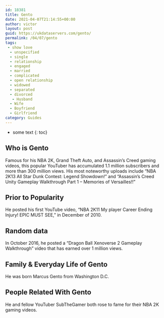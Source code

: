 ```yaml
---
id: 18381
title: Gento
date: 2021-04-07T21:14:55+00:00
author: victor
layout: post
guid: https://ukdataservers.com/gento/
permalink: /04/07/gento
tags:
 - show love
  - unspecified
  - single
  - relationship
  - engaged
  - married
  - complicated
  - open relationship
  - widowed
  - separated
  - divorced
   - Husband
  - Wife
  - Boyfriend
  - Girlfriend
category: Guides
---
```


* some text
{: toc}


## Who is Gento



Famous for his NBA 2K, Grand Theft Auto, and Assassin&#8217;s Creed gaming videos, this popular YouTuber has accumulated 1.1 million subscribers and more than 300 million views. His most noteworthy uploads include &#8220;NBA 2K13 All Star Dunk Contest: Legend Showdown!&#8221; and &#8220;Assassin&#8217;s Creed Unity Gameplay Walkthrough Part 1 &#8211; Memories of Versailles!!&#8221;

                
                
                
## Prior to Popularity



He posted his first YouTube video, &#8220;NBA 2K11 My player Career Ending Injury! EPIC MUST SEE,&#8221; in December of 2010.

                
                
                
## Random data



In October 2016, he posted a &#8220;Dragon Ball Xenoverse 2 Gameplay Walkthrough&#8221; video that has earned over 1 million views. 

                
                
                
## Family & Everyday Life of Gento



He was born Marcus Gento from Washington D.C.

                
                
                
## People Related With Gento



He and fellow YouTuber SubTheGamer both rose to fame for their NBA 2K gaming videos.

                
              
            
          
          
          